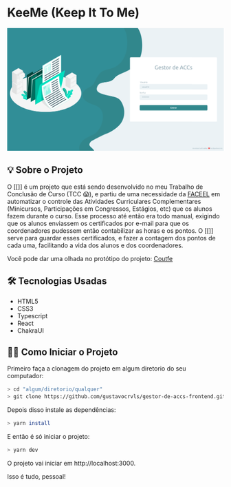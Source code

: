 # KeeMe (Keep It To Me)

![](https://github.com/gustavocrvls/gestor-de-accs-frontend/blob/main/public/screenshots/login_screen_v2.png)

## 💡 Sobre o Projeto

O [[]] é um projeto que está sendo desenvolvido no meu Trabalho de Conclusão de Curso (TCC 😱), e partiu de uma necessidade da <a href="https://faceel.unifesspa.edu.br/">FACEEL</a> em automatizar o controle das Atividades Curriculares Complementares (Minicursos, Participações em Congressos, Estágios, etc) que os alunos fazem durante o curso. Esse processo até então era todo manual, exigindo que os alunos enviassem os certificados por e-mail para que os coordenadores pudessem então contabilizar as horas e os pontos. O [[]] serve para guardar esses certificados, e fazer a contagem dos pontos de cada uma, facilitando a vida dos alunos e dos coordenadores.

Você pode dar uma olhada no protótipo do projeto: <a href="https://www.figma.com/file/28fcRaEdbWgQkIAw6Pnfwh/ACCGen-Web?node-id=0%3A1" target="_blank">Coutfe</a>

## 🛠 Tecnologias Usadas
- HTML5
- CSS3
- Typescript
- React
- ChakraUI

## 🧙‍♂️ Como Iniciar o Projeto

Primeiro faça a clonagem do projeto em algum diretorio do seu computador:
```bash
> cd "algum/diretorio/qualquer"
> git clone https://github.com/gustavocrvls/gestor-de-accs-frontend.git
```
Depois disso instale as dependências:
```bash
> yarn install
```
E então é só iniciar o projeto:
```bash
> yarn dev
```
O projeto vai iniciar em http://localhost:3000. 

Isso é tudo, pessoal!

